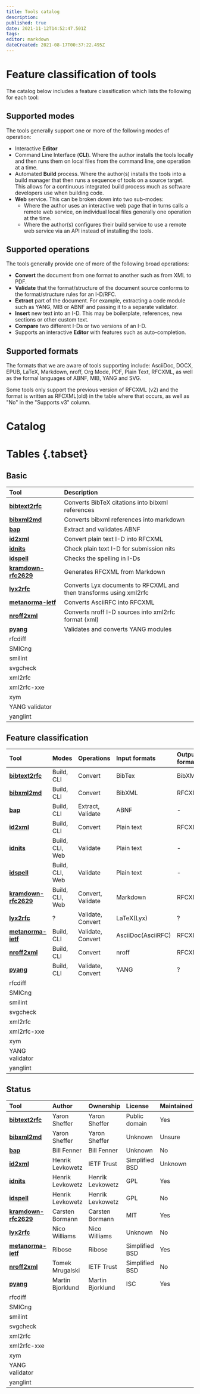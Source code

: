 ```yaml
---
title: Tools catalog
description: 
published: true
date: 2021-11-12T14:52:47.501Z
tags: 
editor: markdown
dateCreated: 2021-08-17T00:37:22.495Z
---
```


# Feature classification of tools
The catalog below includes a feature classification which lists the following for each tool:
## Supported modes
The tools generally support one or more of the following modes of operation:

- Interactive **Editor** 
- Command Line Interface (**CLI**).  Where the author installs the tools locally and then runs them on local files from the command line, one operation at a time.
- Automated **Build** process. Where the author(s) installs the tools into a build manager that then runs a sequence of tools on a source target.  This allows for a continuous integrated build process much as software developers use when building code. 
- **Web** service. This can be broken down into two sub-modes:
    - Where the author uses an interactive web page that in turns calls a remote web service, on individual local files generally one operation at the time.
    - Where the author(s) configures their build service to use a remote web service via an API instead of installing the tools. 

## Supported operations
The tools generally provide one of more of the following broad operations:

-  **Convert** the document from one format to another such as from XML to PDF.
-  **Validate** that the format/structure of the document source conforms to the format/structure rules for an I-D/RFC.
-  **Extract** part of the document. For example, extracting a code module such as YANG, MIB or ABNF and passing it to a separate validator. 
-  **Insert** new text into an I-D. This may be boilerplate, references, new sections or other custom text.
-  **Compare** two different I-Ds or two versions of an I-D.
-  Supports an interactive **Editor** with features such as auto-completion.

## Supported formats
The formats that we are aware of tools supporting include: AsciiDoc, DOCX, EPUB, LaTeX, Markdown, nroff, Org Mode, PDF, Plain Text, RFCXML, as well as the formal languages of ABNF, MIB, YANG and SVG.

Some tools only support the previous version of RFCXML (v2) and the format is written as RFCXML(old) in the table where that occurs, as well as "No" in the "Supports v3" column.

# Catalog
# Tables {.tabset}
## Basic

| Tool | Description |
| :--- | :---------- |
| [**bibtext2rfc**](https://github.com/yaronf/bibtex2rfc) | Converts BibTeX citations into bibxml references |
| [**bibxml2md**](https://github.com/yaronf/bibxml2md) | Converts bibxml references into markdown |
| [**bap**](https://github.com/ietf-tools/bap) | Extract and validates ABNF |
| [**id2xml**]() | Convert plain text I-D into RFCXML |
| [**idnits**]() | Check plain text I-D for submission nits |
| [**idspell**]() | Checks the spelling in I-Ds |
| [**kramdown-rfc2629**](https://github.com/cabo/kramdown-rfc2629) | Generates RFCXML from Markdown |
| [**lyx2rfc**](https://github.com/nicowilliams/lyx2rfc) | Converts Lyx documents to RFCXML and then transforms using xml2rfc |
| [**metanorma-ietf**](https://github.com/metanorma/metanorma-ietf) | Converts AsciiRFC into RFCXML |
| [**nroff2xml**](https://github.com/tomaszmrugalski/nroff2xml) | Converts nroff I-D sources into xml2rfc format (xml) |
| [**pyang**](https://github.com/mbj4668/pyang) | Validates and converts YANG modules |
| rfcdiff | |
| SMICng | |
| smilint | |
| svgcheck | |
| xml2rfc | |
| xml2rfc-xxe | |
| xym | |
| YANG validator |
| yanglint | |

## Feature classification

| Tool | Modes | Operations | Input formats | Output formats | Supports v3 |
| :--- | :---- | :--------- | :------------ | :------------- | :---------: |
| [**bibtext2rfc**](https://github.com/yaronf/bibtex2rfc) | Build, CLI | Convert | BibTex | BibXML | Yes |
| [**bibxml2md**](https://github.com/yaronf/bibxml2md) | Build, CLI | Convert | BibXML | RFCXML(old) | No |
| [**bap**](https://github.com/ietf-tools/bap) | Build, CLI | Extract, Validate | ABNF | - | Unknown |
| [**id2xml**]() | Build, CLI | Convert | Plain text | RFCXML | Yes |
| [**idnits**]() | Build, CLI, Web | Validate | Plain text | - | N/A |
| [**idspell**]() | Build, CLI, Web | Validate | Plain text | - | N/A |
| [**kramdown-rfc2629**](https://github.com/cabo/kramdown-rfc2629) | Build, CLI, Web | Convert, Validate | Markdown | RFCXML | Yes |
| [**lyx2rfc**](https://github.com/nicowilliams/lyx2rfc) | ? | Validate, Convert | LaTeX(Lyx) | ? | No |
| [**metanorma-ietf**](https://github.com/metanorma/metanorma-ietf) | Build, CLI | Validate, Convert | AsciiDoc(AsciiRFC) | RFCXML | Yes |
| [**nroff2xml**](https://github.com/tomaszmrugalski/nroff2xml) | Build, CLI | Convert | nroff | RFCXML(old) | No |
| [**pyang**](https://github.com/mbj4668/pyang) | Build, CLI | Validate, Convert | YANG | ? | N/A |
| rfcdiff |
| SMICng |
| smilint |
| svgcheck |
| xml2rfc |
| xml2rfc-xxe |
| xym |
| YANG validator |
| yanglint |

## Status

| Tool | Author | Ownership | License | Maintained | Maintainer |
| :--- | :----- | :-------- | :------ | :--------- | :--------- |
| [**bibtext2rfc**](https://github.com/yaronf/bibtex2rfc) | Yaron Sheffer | Yaron Sheffer | Public domain | Yes | Yaron Sheffer |
| [**bibxml2md**](https://github.com/yaronf/bibxml2md) | Yaron Sheffer | Yaron Sheffer | Unknown | Unsure | Yaron Sheffer |
| [**bap**](https://github.com/ietf-tools/bap) | Bill Fenner | Bill Fenner | Unknown | No | None | 
| [**id2xml**]() | Henrik Levkowetz | IETF Trust | Simplified BSD | Unknown | Unknown |
| [**idnits**]() | Henrik Levkowetz | Henrik Levkowetz | GPL | Yes | Tools Team |
| [**idspell**]() | Henrik Levkowetz | Henrik Levkowetz | GPL | No | None |
| [**kramdown-rfc2629**](https://github.com/cabo/kramdown-rfc2629) | Carsten Bormann | Carsten Bormann | MIT | Yes | Carsten Bormann |
| [**lyx2rfc**](https://github.com/nicowilliams/lyx2rfc) | Nico Williams | Nico Williams | Unknown | No | None |
| [**metanorma-ietf**](https://github.com/metanorma/metanorma-ietf) | Ribose | Ribose | Simplified BSD | Yes | Ribose |
| [**nroff2xml**](https://github.com/tomaszmrugalski/nroff2xml) | Tomek Mrugalski | IETF Trust | Simplified BSD | No | None |
| [**pyang**](https://github.com/mbj4668/pyang) | Martin Bjorklund | Martin Bjorklund | ISC | Yes | Martin Bjorklund |
| rfcdiff |
| SMICng |
| smilint |
| svgcheck |
| xml2rfc |
| xml2rfc-xxe | | | | 
| xym |
| YANG validator |
| yanglint |

